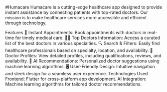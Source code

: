 #Humacare
Humacare is a cutting-edge healthcare app designed to provide instant assistance by connecting patients with top-rated doctors. Our mission is to make healthcare services more accessible and efficient through technology.

Features
📅 Instant Appointments: Book appointments with doctors in real-time for timely medical care.
👩‍⚕️ Top Doctors Information: Access a curated list of the best doctors in various specialties.
🔍 Search & Filters: Easily find healthcare professionals based on specialty, location, and availability.
📄 Doctor Profiles: View detailed profiles, including qualifications, reviews, and availability.
🎯 AI Recommendations: Personalized doctor suggestions using machine learning algorithms.
🖥️ User-Friendly Design: Intuitive navigation and sleek design for a seamless user experience.
Technologies Used
Frontend: Flutter for cross-platform app development.
AI Integration: Machine learning algorithms for tailored doctor recommendations.
